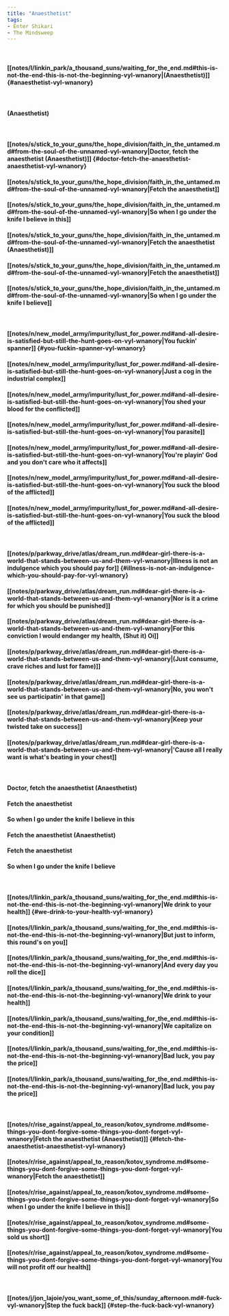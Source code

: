 ```yaml
---
title: "Anaesthetist"
tags:
- Enter Shikari
- The Mindsweep
---
```

&nbsp;
#### [[notes/l/linkin_park/a_thousand_suns/waiting_for_the_end.md#this-is-not-the-end-this-is-not-the-beginning-vyl-wnanory|(Anaesthetist)]] {#anaesthetist-vyl-wnanory}
&nbsp;
#### (Anaesthetist)
&nbsp;
#### [[notes/s/stick_to_your_guns/the_hope_division/faith_in_the_untamed.md#from-the-soul-of-the-unnamed-vyl-wnanory|Doctor, fetch the anaesthetist (Anaesthetist)]] {#doctor-fetch-the-anaesthetist-anaesthetist-vyl-wnanory}
#### [[notes/s/stick_to_your_guns/the_hope_division/faith_in_the_untamed.md#from-the-soul-of-the-unnamed-vyl-wnanory|Fetch the anaesthetist]]
#### [[notes/s/stick_to_your_guns/the_hope_division/faith_in_the_untamed.md#from-the-soul-of-the-unnamed-vyl-wnanory|So when I go under the knife I believe in this]]
#### [[notes/s/stick_to_your_guns/the_hope_division/faith_in_the_untamed.md#from-the-soul-of-the-unnamed-vyl-wnanory|Fetch the anaesthetist (Anaesthetist)]]
#### [[notes/s/stick_to_your_guns/the_hope_division/faith_in_the_untamed.md#from-the-soul-of-the-unnamed-vyl-wnanory|Fetch the anaesthetist]]
#### [[notes/s/stick_to_your_guns/the_hope_division/faith_in_the_untamed.md#from-the-soul-of-the-unnamed-vyl-wnanory|So when I go under the knife I believe]]
&nbsp;
#### [[notes/n/new_model_army/impurity/lust_for_power.md#and-all-desire-is-satisfied-but-still-the-hunt-goes-on-vyl-wnanory|You fuckin' spanner]] {#you-fuckin-spanner-vyl-wnanory}
#### [[notes/n/new_model_army/impurity/lust_for_power.md#and-all-desire-is-satisfied-but-still-the-hunt-goes-on-vyl-wnanory|Just a cog in the industrial complex]]
#### [[notes/n/new_model_army/impurity/lust_for_power.md#and-all-desire-is-satisfied-but-still-the-hunt-goes-on-vyl-wnanory|You shed your blood for the conflicted]]
#### [[notes/n/new_model_army/impurity/lust_for_power.md#and-all-desire-is-satisfied-but-still-the-hunt-goes-on-vyl-wnanory|You parasite]]
#### [[notes/n/new_model_army/impurity/lust_for_power.md#and-all-desire-is-satisfied-but-still-the-hunt-goes-on-vyl-wnanory|You're playin' God and you don't care who it affects]]
#### [[notes/n/new_model_army/impurity/lust_for_power.md#and-all-desire-is-satisfied-but-still-the-hunt-goes-on-vyl-wnanory|You suck the blood of the afflicted]]
#### [[notes/n/new_model_army/impurity/lust_for_power.md#and-all-desire-is-satisfied-but-still-the-hunt-goes-on-vyl-wnanory|You suck the blood of the afflicted]]
&nbsp;
#### [[notes/p/parkway_drive/atlas/dream_run.md#dear-girl-there-is-a-world-that-stands-between-us-and-them-vyl-wnanory|Illness is not an indulgence which you should pay for]] {#illness-is-not-an-indulgence-which-you-should-pay-for-vyl-wnanory}
#### [[notes/p/parkway_drive/atlas/dream_run.md#dear-girl-there-is-a-world-that-stands-between-us-and-them-vyl-wnanory|Nor is it a crime for which you should be punished]]
#### [[notes/p/parkway_drive/atlas/dream_run.md#dear-girl-there-is-a-world-that-stands-between-us-and-them-vyl-wnanory|For this conviction I would endanger my health, (Shut it) Oi]]
#### [[notes/p/parkway_drive/atlas/dream_run.md#dear-girl-there-is-a-world-that-stands-between-us-and-them-vyl-wnanory|(Just consume, crave riches and lust for fame)]]
#### [[notes/p/parkway_drive/atlas/dream_run.md#dear-girl-there-is-a-world-that-stands-between-us-and-them-vyl-wnanory|No, you won't see us participatin' in that game]]
#### [[notes/p/parkway_drive/atlas/dream_run.md#dear-girl-there-is-a-world-that-stands-between-us-and-them-vyl-wnanory|Keep your twisted take on success]]
#### [[notes/p/parkway_drive/atlas/dream_run.md#dear-girl-there-is-a-world-that-stands-between-us-and-them-vyl-wnanory|'Cause all I really want is what's beating in your chest]]
&nbsp;
#### Doctor, fetch the anaesthetist (Anaesthetist)
#### Fetch the anaesthetist
#### So when I go under the knife I believe in this
#### Fetch the anaesthetist (Anaesthetist)
#### Fetch the anaesthetist
#### So when I go under the knife I believe
&nbsp;
#### [[notes/l/linkin_park/a_thousand_suns/waiting_for_the_end.md#this-is-not-the-end-this-is-not-the-beginning-vyl-wnanory|We drink to your health]] {#we-drink-to-your-health-vyl-wnanory}
#### [[notes/l/linkin_park/a_thousand_suns/waiting_for_the_end.md#this-is-not-the-end-this-is-not-the-beginning-vyl-wnanory|But just to inform, this round's on you]]
#### [[notes/l/linkin_park/a_thousand_suns/waiting_for_the_end.md#this-is-not-the-end-this-is-not-the-beginning-vyl-wnanory|And every day you roll the dice]]
#### [[notes/l/linkin_park/a_thousand_suns/waiting_for_the_end.md#this-is-not-the-end-this-is-not-the-beginning-vyl-wnanory|We drink to your health]]
#### [[notes/l/linkin_park/a_thousand_suns/waiting_for_the_end.md#this-is-not-the-end-this-is-not-the-beginning-vyl-wnanory|We capitalize on your condition]]
#### [[notes/l/linkin_park/a_thousand_suns/waiting_for_the_end.md#this-is-not-the-end-this-is-not-the-beginning-vyl-wnanory|Bad luck, you pay the price]]
#### [[notes/l/linkin_park/a_thousand_suns/waiting_for_the_end.md#this-is-not-the-end-this-is-not-the-beginning-vyl-wnanory|Bad luck, you pay the price]]
&nbsp;
#### [[notes/r/rise_against/appeal_to_reason/kotov_syndrome.md#some-things-you-dont-forgive-some-things-you-dont-forget-vyl-wnanory|Fetch the anaesthetist (Anaesthetist)]] {#fetch-the-anaesthetist-anaesthetist-vyl-wnanory}
#### [[notes/r/rise_against/appeal_to_reason/kotov_syndrome.md#some-things-you-dont-forgive-some-things-you-dont-forget-vyl-wnanory|Fetch the anaesthetist]]
#### [[notes/r/rise_against/appeal_to_reason/kotov_syndrome.md#some-things-you-dont-forgive-some-things-you-dont-forget-vyl-wnanory|So when I go under the knife I believe in this]]
#### [[notes/r/rise_against/appeal_to_reason/kotov_syndrome.md#some-things-you-dont-forgive-some-things-you-dont-forget-vyl-wnanory|You sold us short]]
#### [[notes/r/rise_against/appeal_to_reason/kotov_syndrome.md#some-things-you-dont-forgive-some-things-you-dont-forget-vyl-wnanory|You will not profit off our health]]
&nbsp;
#### [[notes/j/jon_lajoie/you_want_some_of_this/sunday_afternoon.md#-fuck-vyl-wnanory|Step the fuck back]] {#step-the-fuck-back-vyl-wnanory}
